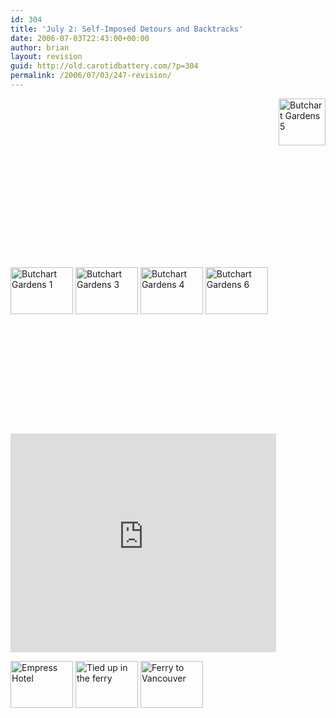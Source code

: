 ```yaml
---
id: 304
title: 'July 2: Self-Imposed Detours and Backtracks'
date: 2006-07-03T22:43:00+00:00
author: brian
layout: revision
guid: http://old.carotidbattery.com/?p=304
permalink: /2006/07/03/247-revision/
---
```

<a title="Photo Sharing" href="http://www.flickr.com/photos/64293054@N00/180482445/"><img style="FLOAT: right" height="75" alt="Butchart Gardens 5" width="75" src="http://static.flickr.com/70/180482445\_a6d744389b\_s.jpg" /></a> <p><span><span style="TEXT-DECORATION: none"><span style="FONT-STYLE: normal"><font size="2"><font face="Tahoma"><font color="#ffffff">Yesterday was one of the more frustrating days of the trip thus far. Frustrating, because things didn&#8217;t quite go as planned. It was a good day, though, and looking back on it I feel silly for being frustrated&#8230;I got to see and do some amazing things today. I woke up early and drove down to the ferry landing in Port Angeles, getting there right at 7 to ensure my place on the 8:20 to Victoria. We crossed the Strait of Juan de Fuca and I was off the boat at about 10:15. I had three things planned for Victoria: see the Empress Hotel, go to Buchart Gardens and drive up the 1 to Nanaimo to catch the 3:15 ferry to Vancouver. I went one for three&#8230;I missed the 3:15 ferry. Why was I late? Because I didn&#8217;t trust the GPS lady&#8217;s voice, telling me to turn around and take a different route. I thought the way I was going would work just as well, but it didn&#8217;t and it took me 25 miles to correct that mistake. Sadly, I didn&#8217;t get to Nanaimo until 3:25. Stink. The ride up was nice, though, and it was fun to drive next to routes that I had navigated the ship through several years back. Buchart Gardens was impressive and beautiful, full of plants, trees and flowers from around the world. It used to be an old limestone quarry but was transformed by Mrs. Buchart into an colorful, peaceful (except for all of us loud tourists) landscape. Overheard quote of the day: a boy saying to his mother, &#8220;Will the garden have variety?&#8221;</font><font color="#000000">  </font></font></font></span></span></span></p> <a title="Photo Sharing" href="http://www.flickr.com/photos/64293054@N00/180481064/"><img height="75" alt="Butchart Gardens 1" width ="100" src="http://static.flickr.com/62/180481064\_cc68abea0f\_t.jpg" /></a> <a title="Photo Sharing" href="http://www.flickr.com/photos/64293054@N00/180481069/"><img height="75" alt="Butchart Gardens 3" width="100" src="http://static.flickr.com/56/180481069\_be5c33588f\_t.jpg" /></a> <a title="Photo Sharing" href="http://www.flickr.com/photos/64293054@N00/180481070/"><img height="75" alt="Butchart Gardens 4" width="100" src="http://static.flickr.com/78/180481070\_1656b4c9ba\_t.jpg" /></a> <a title="Photo Sharing" href="http://www.flickr.com/photos/64293054@N00/180482446/"><img height="75" alt="Butchart Gardens 6" width="100" src="http://static.flickr.com/44/180482446\_ec9543a264\_t.jpg" /></a> <p><span><span style="TEXT-DECORATION: none"><span style="FONT-STYLE: normal"><font size="2"><font face="Tahoma" color="#ffffff">Anyways, I took the ferry back to Vancouver (video below of a bunch of us exiting the ferry), dealt with city traffic, and made my way back down to Oak Harbor, WA, to stay with some friends of my brother&#8217;s.  What?  Back to Washington?  Yeah, I&#8217;m meeting someone in the Seattle area today and then heading back up into Canada for the <em>long</em> part of the trip.  Which brings me to this sad truth&#8230;I probably won&#8217;t be quite as regular in keeping my blog up to date as I go through Canada.  Cingular charges me big dollah to use the service of other lands and uploading pictures and video would cost me a bundle&#8230;and I&#8217;m unemployed.  So, if I can make it to some WIFI areas then you&#8217;ll get some updates, otherwise you&#8217;ll have to wait until I make it to Alaska.  Or maybe I can get sponsored by Yamaha and get a sweet satellite hookup.  Anyways, till next time&#8230;</font></font></span></span></span></p> <p><embed src="http://www.youtube.com/v/LCa\_zHjilFE" width="425" height="350" type="application/x-shockwave-flash"></embed></p> <p><a title="Photo Sharing" href="http://www.flickr.com/photos/64293054@N00/180481062/"><img height="75" alt="Empress Hotel" width="100" src="http://static.flickr.com/57/1 80481062\_f4ba34cb45\_t.jpg" /></a> <a title="Photo Sharing" href="http://www.flickr.com/photos/64293054@N00/180481061/"><img height="75" alt="Tied up in the ferry" width="100" src="http://static.flickr.com/55/180481061\_198580dc05\_t.jpg" /></a> <a title="Photo Sharing" href="http://www.flickr.com/photos/64293054@N00/180482447/"><img height="75" alt="Ferry to Vancouver" width="100" src="http://static.flickr.com/52/180482447\_965f3568fb_t.jpg" /></a></p>